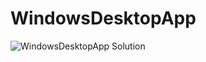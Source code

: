 # WindowsDesktopApp
![WindowsDesktopApp Solution](https://user-images.githubusercontent.com/89892415/132039963-1b3742ba-2a19-4326-9f2d-2371ff1497da.JPG)
